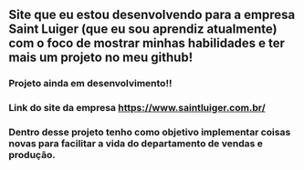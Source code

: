 ## Site que eu estou desenvolvendo para a empresa Saint Luiger (que eu sou aprendiz atualmente) com o foco de mostrar minhas habilidades e ter mais um projeto no meu github!

### Projeto ainda em desenvolvimento!!
### Link do site da empresa https://www.saintluiger.com.br/
### Dentro desse projeto tenho como objetivo implementar coisas novas para facilitar a vida do departamento de vendas e produção.
